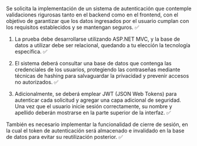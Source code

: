 ﻿Se solicita la implementación de un sistema de autenticación que contemple validaciones rigurosas tanto en el
backend como en el frontend, con el objetivo de garantizar que los datos ingresados por el usuario cumplan con los requisitos establecidos y se mantengan seguros. ✅

1) La prueba debe desarrollarse utilizando ASP.NET MVC, y la base de datos a utilizar debe ser relacional, quedando a
tu elección la tecnología específica. ✅

2) El sistema deberá consultar una base de datos que contenga las credenciales de los usuarios, protegiendo las
contraseñas mediante técnicas de hashing para salvaguardar la privacidad y prevenir accesos no autorizados. ✅

3) Adicionalmente, se deberá emplear JWT (JSON Web Tokens) para autenticar cada solicitud y agregar una capa adicional de seguridad. Una vez que el usuario inicie sesión correctamente, su nombre y apellido deberán mostrarse en la parte superior de la interfaz. ✅

También es necesario implementar la funcionalidad de cierre de sesión, en la cual el token de autenticación  será almacenado e invalidado en la base de datos para evitar su reutilización posterior. ✅